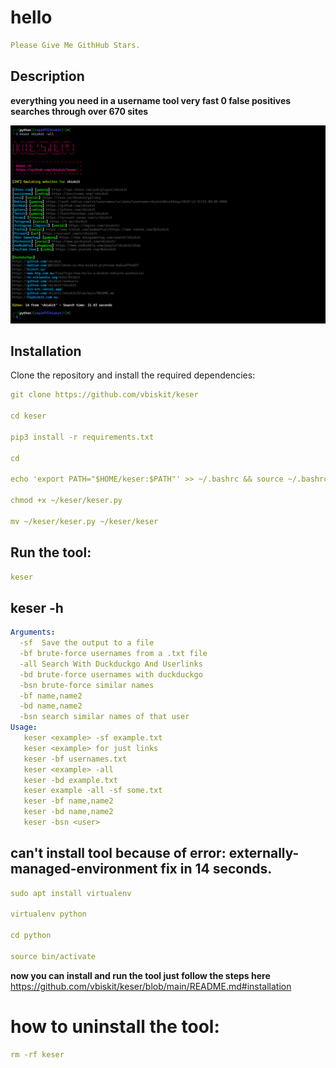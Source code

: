 # hello
```yaml
Please Give Me GithHub Stars.
```
## Description
**everything you need in a username tool very fast 0 false positives searches through over 670 sites**

![keser](keser.png)

## Installation 
Clone the repository and install the required dependencies:  
```yaml
git clone https://github.com/vbiskit/keser

cd keser

pip3 install -r requirements.txt

cd

echo 'export PATH="$HOME/keser:$PATH"' >> ~/.bashrc && source ~/.bashrc

chmod +x ~/keser/keser.py

mv ~/keser/keser.py ~/keser/keser
```
## Run the tool:
```yaml
keser
```
## keser -h

```yaml
Arguments:
  -sf  Save the output to a file
  -bf brute-force usernames from a .txt file
  -all Search With Duckduckgo And Userlinks
  -bd brute-force usernames with duckduckgo
  -bsn brute-force similar names
  -bf name,name2
  -bd name,name2
  -bsn search similar names of that user
Usage:
   keser <example> -sf example.txt
   keser <example> for just links
   keser -bf usernames.txt
   keser <example> -all
   keser -bd example.txt
   keser example -all -sf some.txt
   keser -bf name,name2
   keser -bd name,name2
   keser -bsn <user>
```
## can't install tool because of error: externally-managed-environment fix in 14 seconds.
```yaml
sudo apt install virtualenv

virtualenv python

cd python

source bin/activate
```
**now you can install and run the tool just follow the steps here**
https://github.com/vbiskit/keser/blob/main/README.md#installation

# how to uninstall the tool:
```yaml
rm -rf keser
